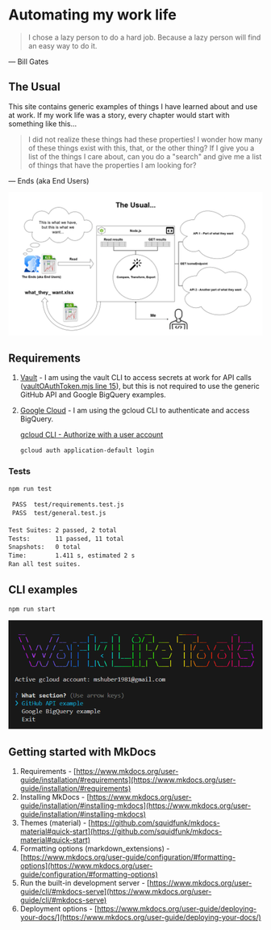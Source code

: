 # Automating my work life

> I chose a lazy person to do a hard job. Because a lazy person will find an easy way to do it.

— Bill Gates

## The Usual

This site contains generic examples of things I have learned about and use at work. If my work life was a story, every chapter would start with something like this...

> I did not realize these things had these properties! I wonder how many of these things exist with this, that, or the other thing? If I give you a list of the things I care about, can you do a "search" and give me a list of things that have the properties I am looking for?

— Ends (aka End Users)

![The Usual Diagram](./docs/media/the_usual.png)

## Requirements

1. [Vault](https://developer.hashicorp.com/vault/downloads) - I am using the vault CLI to access secrets at work for API calls ([vaultOAuthToken.mjs line 15](https://github.com/mshuber1981/work-life/blob/main/src/utils/vaultOAuthToken.mjs#L15)), but this is not required to use the generic GitHub API and Google BigQuery examples.

2. [Google Cloud](https://cloud.google.com/sdk/docs/install#deb) - I am using the gcloud CLI to authenticate and access BigQuery.

   [gcloud CLI - Authorize with a user account](https://cloud.google.com/sdk/docs/authorizing#authorize_with_a_user_account)

   ```bash
   gcloud auth application-default login
   ```

### Tests

```bash
npm run test
```

```bash
 PASS  test/requirements.test.js
 PASS  test/general.test.js

Test Suites: 2 passed, 2 total
Tests:       11 passed, 11 total
Snapshots:   0 total
Time:        1.411 s, estimated 2 s
Ran all test suites.
```

## CLI examples

```bash
npm run start
```

![CLI](./docs/media/cli.png)

## Getting started with MkDocs

1. Requirements - [https://www.mkdocs.org/user-guide/installation/#requirements](https://www.mkdocs.org/user-guide/installation/#requirements)
2. Installing MkDocs - [https://www.mkdocs.org/user-guide/installation/#installing-mkdocs](https://www.mkdocs.org/user-guide/installation/#installing-mkdocs)
3. Themes (material) - [https://github.com/squidfunk/mkdocs-material#quick-start](https://github.com/squidfunk/mkdocs-material#quick-start)
4. Formatting options (markdown_extensions) - [https://www.mkdocs.org/user-guide/configuration/#formatting-options](https://www.mkdocs.org/user-guide/configuration/#formatting-options)
5. Run the built-in development server - [https://www.mkdocs.org/user-guide/cli/#mkdocs-serve](https://www.mkdocs.org/user-guide/cli/#mkdocs-serve)
6. Deployment options - [https://www.mkdocs.org/user-guide/deploying-your-docs/](https://www.mkdocs.org/user-guide/deploying-your-docs/)
